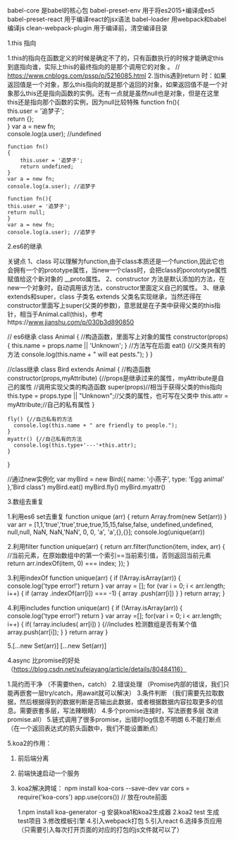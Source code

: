 babel-core 是babel的核心包
babel-preset-env 用于将es2015+编译成es5
babel-preset-react 用于编译react的jsx语法
babel-loader 用webpack和babel编译js
clean-webpack-plugin 用于编译前，清空编译目录


1.this 指向

1.this的指向在函数定义的时候是确定不了的，只有函数执行的时候才能确定this到底指向谁，实际上this的最终指向的是那个调用它的对象 。 // https://www.cnblogs.com/pssp/p/5216085.html
2.当this遇到return 时：如果返回值是一个对象，那么this指向的就是那个返回的对象，如果返回值不是一个对象那么this还是指向函数的实例。还有一点就是虽然null也是对象，但是在这里this还是指向那个函数的实例，因为null比较特殊
    function fn(){  
    this.user = '追梦子';  
        return {};  
    }
    var a = new fn;  
    console.log(a.user); //undefined
    
    function fn()  
    {  
        this.user = '追梦子';  
        return undefined;
    }
    var a = new fn;  
    console.log(a.user); //追梦子

    function fn(){  
    this.user = '追梦子';  
    return null;
    }
    var a = new fn;  
    console.log(a.user); //追梦子    

2.es6的继承

关键点
1、class 可以理解为function,由于class本质还是一个function,因此它也会拥有一个的prototype属性，当new一个class时，会把class的porototype属性赋值给这个新对象的 __proto属性。
2、constructor 方法是默认添加的方法，在new一个对象时，自动调用该方法，constructor里面定义自己的属性。
3、继承extends和super，class 子类名 extends 父类名实现继承，当然还得在constructor里面写上super(父类的参数)，意思就是在子类中获得父类的this指针，相当于Animal.call(this)，参考https://www.jianshu.com/p/030b3d890850

// es6继承
  class Animal {
    //构造函数，里面写上对象的属性
    constructor(props) {
      this.name = props.name || 'Unknown';
    }
    //方法写在后面
    eat() {//父类共有的方法
      console.log(this.name + " will eat pests.");
    }
  }

  //class继承
  class Bird extends Animal {
    //构造函数
    constructor(props,myAttribute) {//props是继承过来的属性，myAttribute是自己的属性
      //调用实现父类的构造函数
      super(props)//相当于获得父类的this指向
      this.type = props.type || "Unknown";//父类的属性，也可写在父类中
      this.attr = myAttribute;//自己的私有属性
    }

    fly() {//自己私有的方法
      console.log(this.name + " are friendly to people.");
    }
    myattr() {//自己私有的方法
      console.log(this.type+'---'+this.attr);
    }
  }

//通过new实例化
  var myBird = new Bird({
    name: '小燕子',
    type: 'Egg animal' 
  },'Bird class')
  myBird.eat()
  myBird.fly()
  myBird.myattr()

3.数组去重复

1.利用es6 set去重复
function unique (arr) {
  return Array.from(new Set(arr))
}
var arr = [1,1,'true','true',true,true,15,15,false,false, undefined,undefined, null,null, NaN, NaN,'NaN', 0, 0, 'a', 'a',{},{}];
console.log(unique(arr))

2.利用filter
function unique(arr) {
  return arr.filter(function(item, index, arr) {
    //当前元素，在原始数组中的第一个索引==当前索引值，否则返回当前元素
    return arr.indexOf(item, 0) === index;
  });
}

3.利用indexOf
function unique(arr) {
    if (!Array.isArray(arr)) {
        console.log('type error!')
        return
    }
    var array = [];
    for (var i = 0; i < arr.length; i++) {
        if (array .indexOf(arr[i]) === -1) {
            array .push(arr[i])
        }
    }
    return array;
}

4.利用includes
function unique(arr) {
    if (!Array.isArray(arr)) {
        console.log('type error!')
        return
    }
    var array =[];
    for(var i = 0; i < arr.length; i++) {
            if( !array.includes( arr[i]) ) {//includes 检测数组是否有某个值
                    array.push(arr[i]);
              }
    }
    return array
}

5.[...new Set(arr)]
[...new Set(arr)] 


4.async 比promise的好处  （https://blog.csdn.net/xufeiayang/article/details/80484116）

1.简约而干净 （不需要then，catch）
2.错误处理   （Promise内部的错误，我们只能再嵌套一层try/catch，用await就可以解决）
3.条件判断    （我们需要先拉取数据，然后根据得到的数据判断是否输出此数据，或者根据数据内容拉取更多的信息。需要嵌套多层，写法辣眼睛）
4.多个promise连接时，写法嵌套多层  改进promise.all）
5.链式调用了很多promise，出错时log信息不明朗 
6.不能打断点 （在一个返回表达式的箭头函数中，我们不能设置断点）


5.koa2的作用：
1. 前后端分离
2. 前端快速启动一个服务
3. koa2解决跨域：
    npm install koa-cors --save-dev
    var cors = require('koa-cors')
    app.use(cors())  // 放在route前面

    1.npm install koa-generator -g 安装koa1和koa2生成器
    2.koa2 test 生成test项目
    3.修改模板引擎
    4.引入webpack打包 
    5.引入react
    6.选择多页应用  （只需要引入每次打开页面的对应的打包的js文件就可以了）
